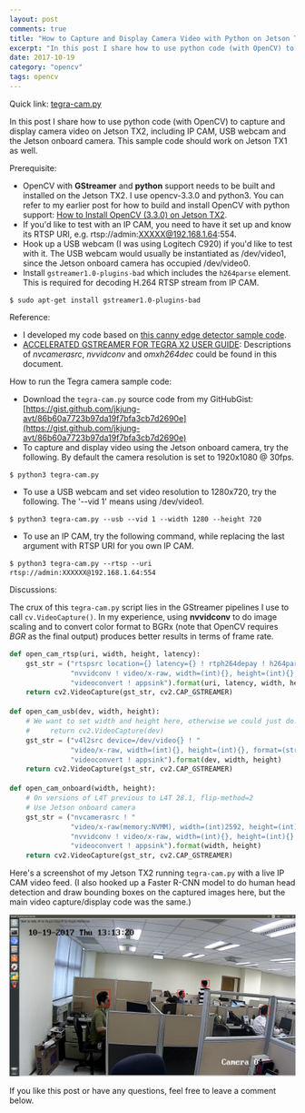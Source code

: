 ```yaml
---
layout: post
comments: true
title: "How to Capture and Display Camera Video with Python on Jetson TX2"
excerpt: "In this post I share how to use python code (with OpenCV) to capture and display camera video on Jetson TX2, including IP CAM, USB webcam and the Jetson onboard camera. This sample code should work on Jetson TX1 as well."
date: 2017-10-19
category: "opencv"
tags: opencv
---
```


Quick link: [tegra-cam.py](https://gist.github.com/jkjung-avt/86b60a7723b97da19f7bfa3cb7d2690e)

In this post I share how to use python code (with OpenCV) to capture and display camera video on Jetson TX2, including IP CAM, USB webcam and the Jetson onboard camera. This sample code should work on Jetson TX1 as well.

Prerequisite:

* OpenCV with **GStreamer** and **python** support needs to be built and installed on the Jetson TX2. I use opencv-3.3.0 and python3. You can refer to my earlier post for how to build and install OpenCV with python support: [How to Install OpenCV (3.3.0) on Jetson TX2](https://jkjung-avt.github.io/opencv3-on-tx2/).
* If you'd like to test with an IP CAM, you need to have it set up and know its RTSP URI, e.g. rtsp://admin:XXXXX@192.168.1.64:554.
* Hook up a USB webcam (I was using Logitech C920) if you'd like to test with it. The USB webcam would usually be instantiated as /dev/video1, since the Jetson onboard camera has occupied /dev/video0.
* Install `gstreamer1.0-plugins-bad` which includes the `h264parse` element. This is required for decoding H.264 RTSP stream from IP CAM.

```shell
$ sudo apt-get install gstreamer1.0-plugins-bad
```

Reference:

* I developed my code based on [this canny edge detector sample code](https://devtalk.nvidia.com/default/topic/1024245/jetson-tx2/opencv-3-3-and-integrated-camera-problems-/post/5210653/#5210653).
* [ACCELERATED GSTREAMER FOR TEGRA X2 USER GUIDE](http://developer2.download.nvidia.com/embedded/L4T/r28_Release_v1.0/Docs/Jetson_TX2_Accelerated_GStreamer_User_Guide.pdf?rJ32fctxo7T2SNlckXrTndWYLO_LIQmRRJpd4Hcz2B8CQefnSGKDjQHbW7bxDRTW6OfvHzMRTdrE16hA6hj4gcLIZvPxWzXYw2Z1t88_cFVTCPDQZdiwJzsy3-hMvahbvSH23CEEca47iu-igcm7cwnCUXhvHCsNhkgouSCxjlIBxHV2iZ7i9xB42FoFpttBQw): Descriptions of *nvcamerasrc*, *nvvidconv* and *omxh264dec* could be found in this document.

How to run the Tegra camera sample code:

* Download the `tegra-cam.py` source code from my GitHubGist: [https://gist.github.com/jkjung-avt/86b60a7723b97da19f7bfa3cb7d2690e](https://gist.github.com/jkjung-avt/86b60a7723b97da19f7bfa3cb7d2690e)
* To capture and display video using the Jetson onboard camera, try the following. By default the camera resolution is set to 1920x1080 @ 30fps.

```shell
$ python3 tegra-cam.py
```

* To use a USB webcam and set video resolution to 1280x720, try the following. The '--vid 1' means using /dev/video1.

```shell
$ python3 tegra-cam.py --usb --vid 1 --width 1280 --height 720
```

* To use an IP CAM, try the following command, while replacing the last argument with RTSP URI for you own IP CAM.

```shell
$ python3 tegra-cam.py --rtsp --uri rtsp://admin:XXXXXX@192.168.1.64:554
```

Discussions:

The crux of this `tegra-cam.py` script lies in the GStreamer pipelines I use to call `cv.VideoCapture()`. In my experience, using **nvvidconv** to do image scaling and to convert color format to BGRx (note that OpenCV requires *BGR* as the final output) produces better results in terms of frame rate.

```python
def open_cam_rtsp(uri, width, height, latency):
    gst_str = ("rtspsrc location={} latency={} ! rtph264depay ! h264parse ! omxh264dec ! "
               "nvvidconv ! video/x-raw, width=(int){}, height=(int){}, format=(string)BGRx ! "
               "videoconvert ! appsink").format(uri, latency, width, height)
    return cv2.VideoCapture(gst_str, cv2.CAP_GSTREAMER)

def open_cam_usb(dev, width, height):
    # We want to set width and height here, otherwise we could just do:
    #     return cv2.VideoCapture(dev)
    gst_str = ("v4l2src device=/dev/video{} ! "
               "video/x-raw, width=(int){}, height=(int){}, format=(string)RGB ! "
               "videoconvert ! appsink").format(dev, width, height)
    return cv2.VideoCapture(gst_str, cv2.CAP_GSTREAMER)

def open_cam_onboard(width, height):
    # On versions of L4T previous to L4T 28.1, flip-method=2
    # Use Jetson onboard camera
    gst_str = ("nvcamerasrc ! "
               "video/x-raw(memory:NVMM), width=(int)2592, height=(int)1458, format=(string)I420, framerate=(fraction)30/1 ! "
               "nvvidconv ! video/x-raw, width=(int){}, height=(int){}, format=(string)BGRx ! "
               "videoconvert ! appsink").format(width, height)
    return cv2.VideoCapture(gst_str, cv2.CAP_GSTREAMER)
```

Here's a screenshot of my Jetson TX2 running `tegra-cam.py` with a live IP CAM video feed. (I also hooked up a Faster R-CNN model to do human head detection and draw bounding boxes on the captured images here, but the main video capture/display code was the same.)

![Screenshot of tegra-cam.py on Jetson TX2](/assets/2017-10-19-tx2-camera-with-python/tegra-cam.png)

If you like this post or have any questions, feel free to leave a comment below.
